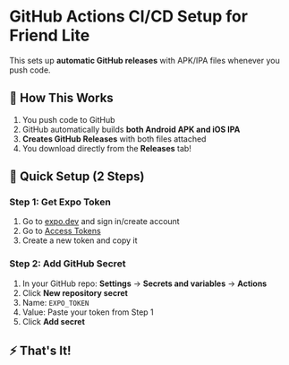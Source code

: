 # GitHub Actions CI/CD Setup for Friend Lite

This sets up **automatic GitHub releases** with APK/IPA files whenever you push code.

## 🚀 How This Works

1. You push code to GitHub
2. GitHub automatically builds **both Android APK and iOS IPA**
3. **Creates GitHub Releases** with both files attached
4. You download directly from the **Releases** tab!

## 🎯 Quick Setup (2 Steps)

### Step 1: Get Expo Token
1. Go to [expo.dev](https://expo.dev) and sign in/create account
2. Go to [Access Tokens](https://expo.dev/accounts/[account]/settings/access-tokens)
3. Create a new token and copy it

### Step 2: Add GitHub Secret
1. In your GitHub repo: **Settings** → **Secrets and variables** → **Actions**
2. Click **New repository secret**
3. Name: `EXPO_TOKEN`
4. Value: Paste your token from Step 1
5. Click **Add secret**

## ⚡ That's It!